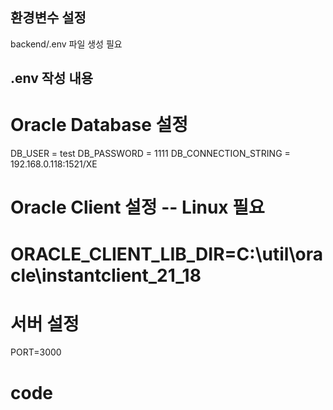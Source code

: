 ## 환경변수 설정
backend/.env 파일 생성 필요

## .env 작성 내용
# Oracle Database 설정
DB_USER = test
DB_PASSWORD = 1111
DB_CONNECTION_STRING = 192.168.0.118:1521/XE

# Oracle Client 설정 -- Linux 필요
# ORACLE_CLIENT_LIB_DIR=C:\util\oracle\instantclient_21_18

# 서버 설정
PORT=3000

# code